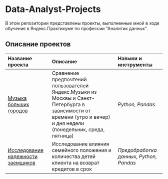 # Data-Analyst-Projects

В этом репозитории представлены проекты, выполненные мной в ходе обучения в Яндекс.Практикуме по профессии "Аналитик данных".

## Описание проектов

| Название проекта | Описание | Навыки и инструменты | 
| :---------------------- | :---------------------- | :---------------------- |
| [Музыка больших городов](big-cities-music) | Сравнение предпочтений пользователей Яндекс.Музыки из Москвы и Санкт-Петербурга в зависимости от времени (утро и вечер) и дня недели (понедельник, среда, пятница)| *Python, Pandas* |
| [Исследование надежности заемщиков](borrowers-research) | Исследование влияния семейного положения и количества детей клиента на возврат кредитов в срок| *Предобработка данных, Python, Pandas* |
